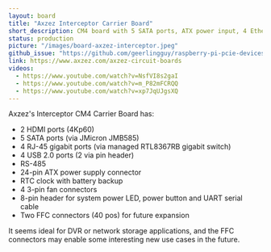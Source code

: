 ```yaml
---
layout: board
title: "Axzez Interceptor Carrier Board"
short_description: CM4 board with 5 SATA ports, ATX power input, 4 Ethernet ports, and expansion for 16 PoE ports.
status: production
picture: "/images/board-axzez-interceptor.jpeg"
github_issue: "https://github.com/geerlingguy/raspberry-pi-pcie-devices/issues/354"
link: https://www.axzez.com/axzez-circuit-boards
videos:
  - https://www.youtube.com/watch?v=NsfVI8s2gaI
  - https://www.youtube.com/watch?v=m_P82mFCRQQ
  - https://www.youtube.com/watch?v=xp7JqUJgsXQ
---
```

Axzez's Interceptor CM4 Carrier Board has:

- 2 HDMI ports (4Kp60)
- 5 SATA ports (via JMicron JMB585)
- 4 RJ-45 gigabit ports (via managed RTL8367RB gigabit switch)
- 4 USB 2.0 ports (2 via pin header)
- RS-485
- 24-pin ATX power supply connector
- RTC clock with battery backup
- 4 3-pin fan connectors
- 8-pin header for system power LED, power button and UART serial cable
- Two FFC connectors (40 pos) for future expansion

It seems ideal for DVR or network storage applications, and the FFC connectors may enable some interesting new use cases in the future.
